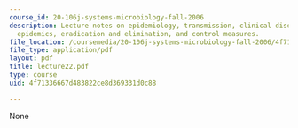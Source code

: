 ```yaml
---
course_id: 20-106j-systems-microbiology-fall-2006
description: Lecture notes on epidemiology, transmission, clinical disease progression,
  epidemics, eradication and elimination, and control measures.
file_location: /coursemedia/20-106j-systems-microbiology-fall-2006/4f71336667d483822ce8d369331d0c88_lecture22.pdf
file_type: application/pdf
layout: pdf
title: lecture22.pdf
type: course
uid: 4f71336667d483822ce8d369331d0c88

---
```

None